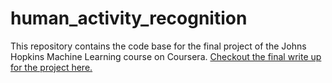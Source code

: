 # human_activity_recognition

This repository contains the code base for the final project of the Johns Hopkins Machine Learning course on Coursera. [Checkout the final write up for the project here.](https://github.com/WiscoDisco5/human_activity_recognition/blob/main/har_ml.md)
